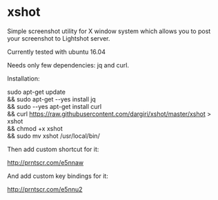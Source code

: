 # xshot
Simple screenshot utility for X window system which allows you to post your screenshot to Lightshot server.

Currently tested with ubuntu 16.04

Needs only few dependencies:
jq and curl.

Installation:

sudo apt-get update \
 && sudo apt-get --yes install jq \
 && sudo --yes apt-get install curl \
 && curl https://raw.githubusercontent.com/dargiri/xshot/master/xshot > xshot \
 && chmod +x xshot \
 && sudo mv xshot /usr/local/bin/
 
Then add custom shortcut for it:

http://prntscr.com/e5nnaw


And add custom key bindings for it:

http://prntscr.com/e5nnu2
